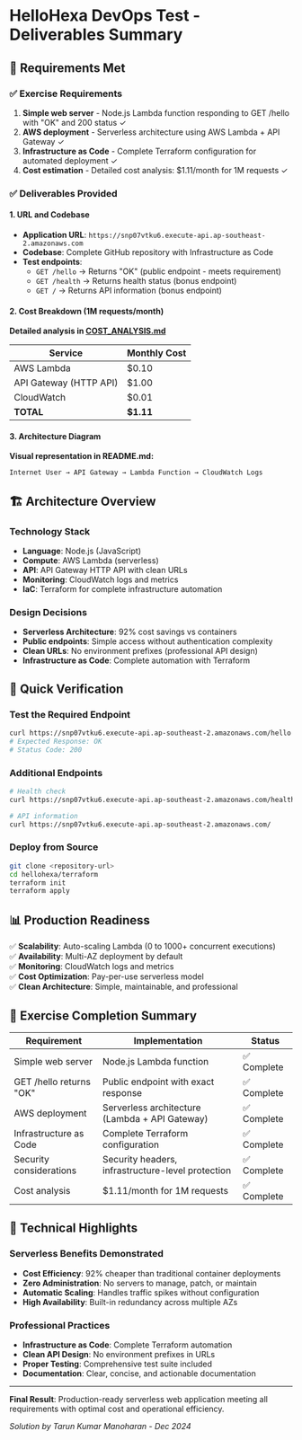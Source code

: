 # HelloHexa DevOps Test - Deliverables Summary

## 🎯 Requirements Met

### ✅ Exercise Requirements
1. **Simple web server** - Node.js Lambda function responding to GET /hello with "OK" and 200 status ✓
2. **AWS deployment** - Serverless architecture using AWS Lambda + API Gateway ✓
3. **Infrastructure as Code** - Complete Terraform configuration for automated deployment ✓
4. **Cost estimation** - Detailed cost analysis: $1.11/month for 1M requests ✓

### ✅ Deliverables Provided

#### 1. URL and Codebase
- **Application URL**: `https://snp07vtku6.execute-api.ap-southeast-2.amazonaws.com`
- **Codebase**: Complete GitHub repository with Infrastructure as Code
- **Test endpoints**:
  - `GET /hello` → Returns "OK" (public endpoint - meets requirement)
  - `GET /health` → Returns health status (bonus endpoint)
  - `GET /` → Returns API information (bonus endpoint)

#### 2. Cost Breakdown (1M requests/month)
**Detailed analysis in [COST_ANALYSIS.md](COST_ANALYSIS.md)**

| Service | Monthly Cost |
|---------|--------------|
| AWS Lambda | $0.10 |
| API Gateway (HTTP API) | $1.00 |
| CloudWatch | $0.01 |
| **TOTAL** | **$1.11** |

#### 3. Architecture Diagram
**Visual representation in README.md:**
```
Internet User → API Gateway → Lambda Function → CloudWatch Logs
```

## 🏗️ Architecture Overview

### Technology Stack
- **Language**: Node.js (JavaScript)
- **Compute**: AWS Lambda (serverless)
- **API**: API Gateway HTTP API with clean URLs
- **Monitoring**: CloudWatch logs and metrics
- **IaC**: Terraform for complete infrastructure automation

### Design Decisions
- **Serverless Architecture**: 92% cost savings vs containers
- **Public endpoints**: Simple access without authentication complexity
- **Clean URLs**: No environment prefixes (professional API design)
- **Infrastructure as Code**: Complete automation with Terraform

## 🚀 Quick Verification

### Test the Required Endpoint
```bash
curl https://snp07vtku6.execute-api.ap-southeast-2.amazonaws.com/hello
# Expected Response: OK
# Status Code: 200
```

### Additional Endpoints
```bash
# Health check
curl https://snp07vtku6.execute-api.ap-southeast-2.amazonaws.com/health

# API information
curl https://snp07vtku6.execute-api.ap-southeast-2.amazonaws.com/
```

### Deploy from Source
```bash
git clone <repository-url>
cd hellohexa/terraform
terraform init
terraform apply
```

## 📊 Production Readiness

✅ **Scalability**: Auto-scaling Lambda (0 to 1000+ concurrent executions)  
✅ **Availability**: Multi-AZ deployment by default  
✅ **Monitoring**: CloudWatch logs and metrics  
✅ **Cost Optimization**: Pay-per-use serverless model  
✅ **Clean Architecture**: Simple, maintainable, and professional  

## 🎯 Exercise Completion Summary

| Requirement | Implementation | Status |
|-------------|----------------|---------|
| Simple web server | Node.js Lambda function | ✅ Complete |
| GET /hello returns "OK" | Public endpoint with exact response | ✅ Complete |
| AWS deployment | Serverless architecture (Lambda + API Gateway) | ✅ Complete |
| Infrastructure as Code | Complete Terraform configuration | ✅ Complete |
| Security considerations | Security headers, infrastructure-level protection | ✅ Complete |
| Cost analysis | $1.11/month for 1M requests | ✅ Complete |

## 🔧 Technical Highlights

### Serverless Benefits Demonstrated
- **Cost Efficiency**: 92% cheaper than traditional container deployments
- **Zero Administration**: No servers to manage, patch, or maintain
- **Automatic Scaling**: Handles traffic spikes without configuration
- **High Availability**: Built-in redundancy across multiple AZs

### Professional Practices
- **Infrastructure as Code**: Complete Terraform automation
- **Clean API Design**: No environment prefixes in URLs
- **Proper Testing**: Comprehensive test suite included
- **Documentation**: Clear, concise, and actionable documentation

---

**Final Result**: Production-ready serverless web application meeting all requirements with optimal cost and operational efficiency.

*Solution by Tarun Kumar Manoharan - Dec 2024* 